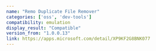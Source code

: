 ```yaml
---
name: "Remo Duplicate File Remover"
categories: ['oss', 'dev-tools']
compatibility: emulation
display_result: "Compatible"
version_from: "1.0.0.13"
link: https://apps.microsoft.com/detail/XP9KF2G8BNK077
---
```

